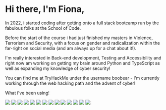 
# Hi there, I'm Fiona, 

In 2022, i started coding after getting onto a full stack bootcamp run by the fabulous folks at the School of Code. 

Before the start of the course i had just finished my masters in Violence, Terrorism and Security, with a focus on gender and radicalization within the far-right on social media (and am always up for a chat about it!). 

I'm really interested in Back-end development, Testing and Accessibility and right now am working on getting my brain around Python and TypeScript as well as expanding my knowledge of cyber security!

You can find me at TryHackMe under the username boobear - I'm currently working through the web hacking path and the advent of cyber!

What i've been using! 

[<img src='https://img.shields.io/badge/React-20232A?style=for-the-badge&logo=react&logoColor=61DAFB'>](<LINK>)
[<img src='https://img.shields.io/badge/Python-3776AB?style=for-the-badge&logo=python&logoColor=white'>](<LINK>)
[<img src='https://img.shields.io/badge/Node.js-43853D?style=for-the-badge&logo=node.js&logoColor=white'>](<LINK>)
[<img src='https://img.shields.io/badge/TypeScript-007ACC?style=for-the-badge&logo=typescript&logoColor=white'>](<LINK>)
[<img src='https://img.shields.io/badge/Express.js-404D59?style=for-the-badge'>](<LINK>)
[<img src='https://img.shields.io/badge/Ruby-CC342D?style=for-the-badge&logo=ruby&logoColor=white'>](<LINK>)
[<img src='https://img.shields.io/badge/PostgreSQL-316192?style=for-the-badge&logo=postgresql&logoColor=white'>](<LINK>)
[<img src='https://img.shields.io/badge/MongoDB-4EA94B?style=for-the-badge&logo=mongodb&logoColor=white'>](<LINK>)
[<img src='https://img.shields.io/badge/Jest-323330?style=for-the-badge&logo=Jest&logoColor=white'>](<LINK>)
[<img src='https://img.shields.io/badge/HTML5-E34F26?style=for-the-badge&logo=html5&logoColor=white'>](<LINK>)
[<img src='https://img.shields.io/badge/CSS3-1572B6?style=for-the-badge&logo=css3&logoColor=white'>](<LINK>)
[<img src='https://img.shields.io/badge/JavaScript-F7DF1E?style=for-the-badge&logo=javascript&logoColor=black'>](<LINK>)
[<img src='https://img.shields.io/badge/Netlify-00C7B7?style=for-the-badge&logo=netlify&logoColor=white'>](<LINK>)
[<img src='	https://github-readme-stats.vercel.app/api/top-langs/?username=fkit00&theme=blue-green'>](<LINK>)


<!---
fkit00/fkit00 is a ✨ special ✨ repository because its `README.md` (this file) appears on your GitHub profile.
You can click the Preview link to take a look at your changes.
--->
